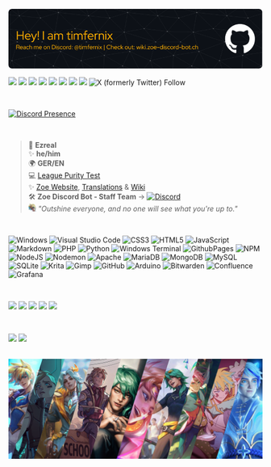 ![](./github-header-image.png) <br>

![](https://komarev.com/ghpvc/?username=timfernix) ![](https://img.shields.io/github/followers/timfernix?label=GitHub-Followers&style=flat) ![](https://img.shields.io/github/stars/Zoe-Discord-Bot?label=Stars&style=flat) ![](https://img.shields.io/youtube/channel/views/UCxFEiInBtxrZ29mt0eq_AXA?label=YouTube-Views&style=flat) ![](https://img.shields.io/badge/Zoe_Discord_Bot_Servers-%3E8.5k-orange) ![](https://img.shields.io/badge/Zoe_Discord_Bot_Users->57.6k-yellow) ![](https://img.shields.io/discord/554578876811182082) ![](https://img.shields.io/weblate/translations/timfernix?server=https%3A%2F%2Ftranslate.zoe-discord-bot.ch&label=Weblate%20Translations) ![X (formerly Twitter) Follow](https://img.shields.io/twitter/follow/timfernix)


<br>

[![Discord Presence](https://lanyard.cnrad.dev/api/589773984447463434)](https://discord.com/users/589773984447463434)

<br>

>💖 **Ezreal** <br>
>✨ **he/him** <br>
>🌍 **GER/EN** <br>
>💻 [League Purity Test](https://timfernix.github.io/LeaguePurityTest/) <br>
>✨ [Zoe Website](https://zoe-discord-bot.ch/), [Translations](https://translate.zoe-discord-bot.ch/) & [Wiki](https://wikizoe-discord-bot.ch/) <br>
>🛠 **Zoe Discord Bot - Staff Team** → [![Discord](https://img.shields.io/badge/Discord-%237289DA.svg?logo=discord&logoColor=white)](https://discord.gg/4Rxrzsxb7d) <br>
> <img src="./SGE.png" height="15" > *"Outshine everyone, and no one will see what you're up to."*

<br>

![Windows](https://img.shields.io/badge/Windows-blue?style=for-the-badge)
![Visual Studio Code](https://img.shields.io/badge/-Visual%20Studio%20/%20Code-blueviolet?style=for-the-badge)
![CSS3](https://img.shields.io/badge/css3-%231572B6.svg?style=for-the-badge&logo=css3&logoColor=white) ![HTML5](https://img.shields.io/badge/html5-%23E34F26.svg?style=for-the-badge&logo=html5&logoColor=white) ![JavaScript](https://img.shields.io/badge/javascript-%23323330.svg?style=for-the-badge&logo=javascript&logoColor=%23F7DF1E) ![Markdown](https://img.shields.io/badge/markdown-%23000000.svg?style=for-the-badge&logo=markdown&logoColor=white) ![PHP](https://img.shields.io/badge/php-%23777BB4.svg?style=for-the-badge&logo=php&logoColor=white) ![Python](https://img.shields.io/badge/python-3670A0?style=for-the-badge&logo=python&logoColor=ffdd54) ![Windows Terminal](https://img.shields.io/badge/Windows%20Terminal-%234D4D4D.svg?style=for-the-badge&logo=windows-terminal&logoColor=white) ![GithubPages](https://img.shields.io/badge/github%20pages-121013?style=for-the-badge&logo=github&logoColor=white) ![NPM](https://img.shields.io/badge/NPM-%23CB3837.svg?style=for-the-badge&logo=npm&logoColor=white) ![NodeJS](https://img.shields.io/badge/node.js-6DA55F?style=for-the-badge&logo=node.js&logoColor=white) ![Nodemon](https://img.shields.io/badge/NODEMON-%23323330.svg?style=for-the-badge&logo=nodemon&logoColor=%BBDEAD) ![Apache](https://img.shields.io/badge/apache-%23D42029.svg?style=for-the-badge&logo=apache&logoColor=white) ![MariaDB](https://img.shields.io/badge/MariaDB-003545?style=for-the-badge&logo=mariadb&logoColor=white) ![MongoDB](https://img.shields.io/badge/MongoDB-%234ea94b.svg?style=for-the-badge&logo=mongodb&logoColor=white) ![MySQL](https://img.shields.io/badge/mysql-4479A1.svg?style=for-the-badge&logo=mysql&logoColor=white) ![SQLite](https://img.shields.io/badge/sqlite-%2307405e.svg?style=for-the-badge&logo=sqlite&logoColor=white) ![Krita](https://img.shields.io/badge/Krita-203759?style=for-the-badge&logo=krita&logoColor=EEF37B) ![Gimp](https://img.shields.io/badge/Gimp-657D8B?style=for-the-badge&logo=gimp&logoColor=FFFFFF) ![GitHub](https://img.shields.io/badge/github-%23121011.svg?style=for-the-badge&logo=github&logoColor=white) ![Arduino](https://img.shields.io/badge/-Arduino-00979D?style=for-the-badge&logo=Arduino&logoColor=white) ![Bitwarden](https://img.shields.io/badge/bitwarden-%23175DDC.svg?style=for-the-badge&logo=bitwarden&logoColor=white) ![Confluence](https://img.shields.io/badge/confluence-%23172BF4.svg?style=for-the-badge&logo=confluence&logoColor=white) ![Grafana](https://img.shields.io/badge/grafana-%23F46800.svg?style=for-the-badge&logo=grafana&logoColor=white)

<br>

![](http://github-profile-summary-cards.vercel.app/api/cards/profile-details?username=timfernix&theme=vision_friendly_dark)
![](http://github-profile-summary-cards.vercel.app/api/cards/repos-per-language?username=timfernix&theme=vision_friendly_dark)
![](http://github-profile-summary-cards.vercel.app/api/cards/most-commit-language?username=timfernix&theme=vision_friendly_dark)
![](http://github-profile-summary-cards.vercel.app/api/cards/stats?username=timfernix&theme=vision_friendly_dark)
![](http://github-profile-summary-cards.vercel.app/api/cards/productive-time?username=timfernix&theme=vision_friendly_dark&utcOffset=8)

<br>

![](https://github-readme-streak-stats.herokuapp.com/?user=timfernix&theme=codeSTACKr&hide_border=false)
![](https://github-contributor-stats.vercel.app/api?username=timfernix&limit=5&theme=dark&combine_all_yearly_contributions=true)

<br>
<img src="./ez_banner.png" width="700">
